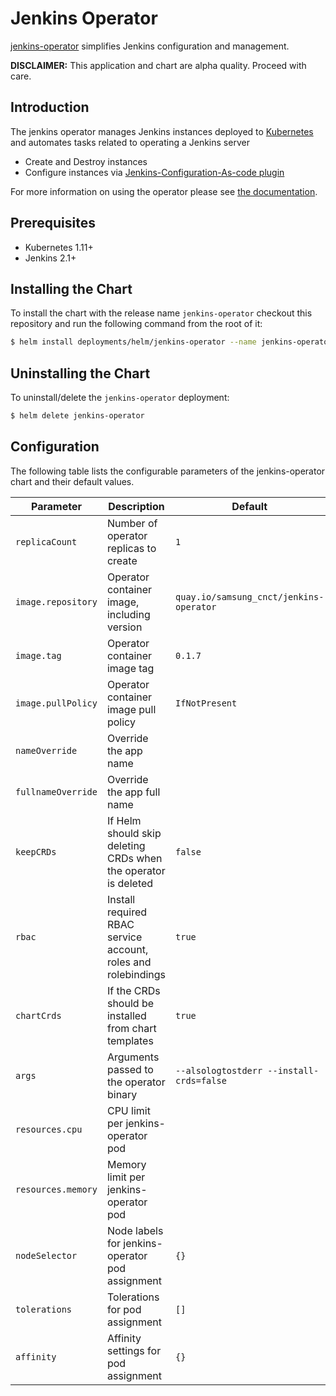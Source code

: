 # Jenkins Operator

[jenkins-operator](https://github.com/samsung-cnct/jenkins-operator) simplifies
Jenkins configuration and management.

**DISCLAIMER:** This application and chart are alpha quality. Proceed with care.

## Introduction

The jenkins operator manages Jenkins instances deployed to [Kubernetes](https://k8s.io) and automates tasks related to operating a Jenkins server

- Create and Destroy instances
- Configure instances via [Jenkins-Configuration-As-code plugin](https://github.com/jenkinsci/configuration-as-code-plugin)

For more information on using the operator please see [the documentation](https://github.com/samsung-cnct/jenkins-operator).

## Prerequisites

- Kubernetes 1.11+
- Jenkins 2.1+

## Installing the Chart

To install the chart with the release name `jenkins-operator` checkout this repository and run the following command from the root of it:

```bash
$ helm install deployments/helm/jenkins-operator --name jenkins-operator
```

## Uninstalling the Chart

To uninstall/delete the `jenkins-operator` deployment:

```bash
$ helm delete jenkins-operator
```

## Configuration

The following table lists the configurable parameters of the jenkins-operator chart and their default values.

| Parameter            | Description                                                      | Default                                      |
| -------------------- | ---------------------------------------------------------------- | -------------------------------------------- |
| `replicaCount`       | Number of operator replicas to create                            | `1`                                          |
| `image.repository`   | Operator container image, including version                      | `quay.io/samsung_cnct/jenkins-operator`      |
| `image.tag`          | Operator container image tag                                     | `0.1.7`                                      |
| `image.pullPolicy`   | Operator container image pull policy                             | `IfNotPresent`                               |
| `nameOverride`       | Override the app name                                            |                                              |
| `fullnameOverride`   | Override the app full name                                       |                                              |
| `keepCRDs`           | If Helm should skip deleting CRDs when the operator is deleted   | `false`                                      |
| `rbac`               | Install required RBAC service account, roles and rolebindings    | `true`                                       |
| `chartCrds`          | If the CRDs should be installed from chart templates             | `true`                                       |
| `args`               | Arguments passed to the operator binary                          | `--alsologtostderr --install-crds=false`     |
| `resources.cpu`      | CPU limit per jenkins-operator pod                               |                                              |
| `resources.memory`   | Memory limit per jenkins-operator pod                            |                                              |
| `nodeSelector`       | Node labels for jenkins-operator pod assignment                  | `{}`                                         |
| `tolerations`        | Tolerations for pod assignment                                   | `[]`                                         |
| `affinity`           | Affinity settings for pod assignment                             | `{}`                                         |